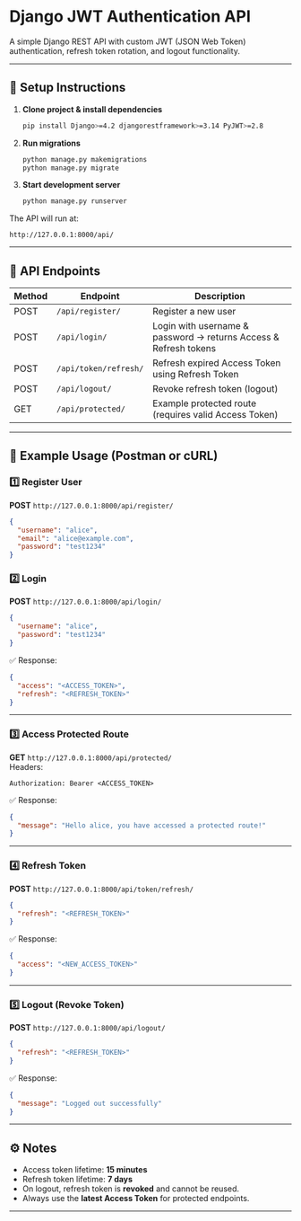 # Django JWT Authentication API

A simple Django REST API with custom JWT (JSON Web Token) authentication, refresh token rotation, and logout functionality.

---

## 🚀 Setup Instructions

1. **Clone project & install dependencies**
   ```bash
   pip install Django>=4.2 djangorestframework>=3.14 PyJWT>=2.8
   ```

2. **Run migrations**
   ```bash
   python manage.py makemigrations
   python manage.py migrate
   ```

3. **Start development server**
   ```bash
   python manage.py runserver
   ```

The API will run at:  
```
http://127.0.0.1:8000/api/
```

---

## 🔑 API Endpoints

| Method | Endpoint              | Description |
|--------|-----------------------|-------------|
| POST   | `/api/register/`      | Register a new user |
| POST   | `/api/login/`         | Login with username & password → returns Access & Refresh tokens |
| POST   | `/api/token/refresh/` | Refresh expired Access Token using Refresh Token |
| POST   | `/api/logout/`        | Revoke refresh token (logout) |
| GET    | `/api/protected/`     | Example protected route (requires valid Access Token) |

---

## 📌 Example Usage (Postman or cURL)

### 1️⃣ Register User
**POST** `http://127.0.0.1:8000/api/register/`  
```json
{
  "username": "alice",
  "email": "alice@example.com",
  "password": "test1234"
}
```

### 2️⃣ Login
**POST** `http://127.0.0.1:8000/api/login/`  
```json
{
  "username": "alice",
  "password": "test1234"
}
```

✅ Response:
```json
{
  "access": "<ACCESS_TOKEN>",
  "refresh": "<REFRESH_TOKEN>"
}
```

---

### 3️⃣ Access Protected Route
**GET** `http://127.0.0.1:8000/api/protected/`  
Headers:
```
Authorization: Bearer <ACCESS_TOKEN>
```

✅ Response:
```json
{
  "message": "Hello alice, you have accessed a protected route!"
}
```

---

### 4️⃣ Refresh Token
**POST** `http://127.0.0.1:8000/api/token/refresh/`  
```json
{
  "refresh": "<REFRESH_TOKEN>"
}
```

✅ Response:
```json
{
  "access": "<NEW_ACCESS_TOKEN>"
}
```

---

### 5️⃣ Logout (Revoke Token)
**POST** `http://127.0.0.1:8000/api/logout/`  
```json
{
  "refresh": "<REFRESH_TOKEN>"
}
```

✅ Response:
```json
{
  "message": "Logged out successfully"
}
```

---

## ⚙️ Notes
- Access token lifetime: **15 minutes**  
- Refresh token lifetime: **7 days**  
- On logout, refresh token is **revoked** and cannot be reused.  
- Always use the **latest Access Token** for protected endpoints.  

---
